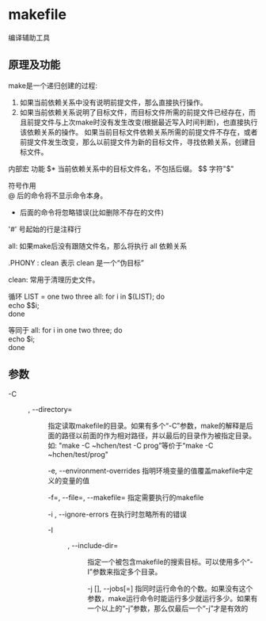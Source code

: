 # makefile

编译辅助工具

## 原理及功能

make是一个递归创建的过程:

1. 如果当前依赖关系中没有说明前提文件，那么直接执行操作。
2. 如果当前依赖关系说明了目标文件，而目标文件所需的前提文件已经存在，而且前提文件与上次make时没有发生改变(根据最近写入时间判断)，也直接执行该依赖关系的操作。
如果当前目标文件依赖关系所需的前提文件不存在，或者前提文件发生改变，那么以前提文件为新的目标文件，寻找依赖关系，创建目标文件。

内部宏       功能
$*          当前依赖关系中的目标文件名，不包括后缀。
$$          字符"$"

符号作用  
@           后的命令将不显示命令本身。

- 后面的命令将忽略错误(比如删除不存在的文件)

'#'         号起始的行是注释行  

all:
如果make后没有跟随文件名，那么将执行 all 依赖关系

.PHONY : clean
表示 clean 是一个“伪目标”

clean:
常用于清理历史文件。

循环
LIST = one two three
all:
    for i in $(LIST); do \
        echo $$i; \
     done

等同于
all:
    for i in one two three; do \
        echo $i; \
    done

## 参数

-C <dir>, --directory=<dir>
指定读取makefile的目录。如果有多个“-C”参数，make的解释是后面的路径以前面的作为相对路径，并以最后的目录作为被指定目录。
如: "make -C ~hchen/test -C prog”等价于“make -C ~hchen/test/prog"

-e, --environment-overrides
指明环境变量的值覆盖makefile中定义的变量的值

-f=<file>, --file=<file>, --makefile=<file>
指定需要执行的makefile

-i , --ignore-errors
在执行时忽略所有的错误

-I <dir>, --include-dir=<dir>
指定一个被包含makefile的搜索目标。可以使用多个“-I”参数来指定多个目录。

-j [<jobsnum>], --jobs[=<jobsnum>]
指同时运行命令的个数。如果没有这个参数，make运行命令时能运行多少就运行多少。如果有一个以上的“-j”参数，那么仅最后一个“-j”才是有效的
